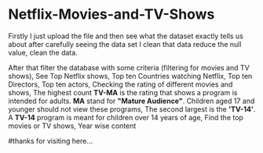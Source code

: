 # Netflix-Movies-and-TV-Shows

Firstly I just upload the file and then see what the dataset exactly tells us about after carefully seeing the data set I clean that data reduce the null value, clean the data.

After that filter the database with some criteria (filtering for movies and TV shows), 
See Top Netflix shows, 
Top ten Countries watching Netflix, 
Top ten Directors, 
Top ten actors, 
Checking the rating of different movies and shows, 
The highest count **TV-MA** is the rating that shows a program is intended for adults. **MA** stand for **"Mature Audience"**. Children aged 17 and younger should not view these programs, 
The second largest is the **'TV-14'**. A **TV-14** program is meant for children over 14 years of age, 
Find the top movies or TV shows, 
Year wise content

#thanks for visiting here...
